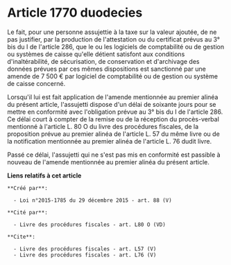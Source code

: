 # Article 1770 duodecies

Le fait, pour une personne assujettie à la taxe sur la valeur ajoutée, de ne pas justifier, par la production de
l'attestation ou du certificat prévus au 3° bis du I de l'article 286, que le ou les logiciels de comptabilité ou de gestion
ou systèmes de caisse qu'elle détient satisfont aux conditions d'inaltérabilité, de sécurisation, de conservation et
d'archivage des données prévues par ces mêmes dispositions est sanctionné par une amende de 7 500 € par logiciel de
comptabilité ou de gestion ou système de caisse concerné. 

Lorsqu'il lui est fait application de l'amende mentionnée au premier alinéa du présent article, l'assujetti dispose d'un
délai de soixante jours pour se mettre en conformité avec l'obligation prévue au 3° bis du I de l'article 286. Ce délai court
à compter de la remise ou de la réception du procès-verbal mentionné à l'article L. 80 O du livre des procédures fiscales, de
la proposition prévue au premier alinéa de l'article L. 57 du même livre ou de la notification mentionnée au premier alinéa
de l'article L. 76 dudit livre. 

Passé ce délai, l'assujetti qui ne s'est pas mis en conformité est passible à nouveau de l'amende mentionnée au premier
alinéa du présent article.

**Liens relatifs à cet article**

	**Créé par**:

	  - Loi n°2015-1785 du 29 décembre 2015 - art. 88 (V)

	**Cité par**:

	  - Livre des procédures fiscales - art. L80 O (VD)

	**Cite**:

	  - Livre des procédures fiscales - art. L57 (V)
	  - Livre des procédures fiscales - art. L76 (V)
